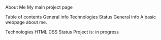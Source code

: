 About Me
My main project page

Table of contents
General info
Technologies
Status
General info
A basic webpage about me.

Technologies
HTML
CSS
Status
Project is: in progress

